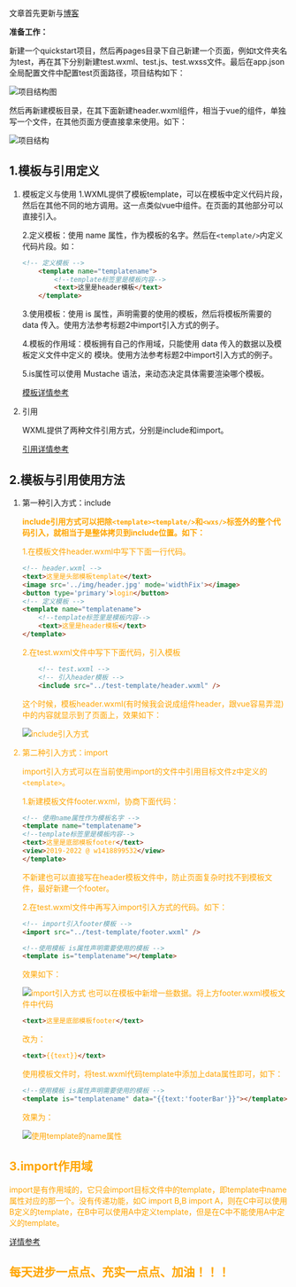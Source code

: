 文章首先更新与[博客](https://blog.csdn.net/w1418899532/article/details/90703872)

**准备工作：**

新建一个quickstart项目，然后再pages目录下自己新建一个页面，例如t文件夹名为test，再在其下分别新建test.wxml、test.js、test.wxss文件。最后在app.json全局配置文件中配置test页面路径，项目结构如下：

![项目结构图](https://img-blog.csdnimg.cn/20190530194725397.png?x-oss-process=image/watermark,type_ZmFuZ3poZW5naGVpdGk,shadow_10,text_aHR0cHM6Ly9ibG9nLmNzZG4ubmV0L3cxNDE4ODk5NTMy,size_16,color_FFFFFF,t_70)

然后再新建模板目录，在其下面新建header.wxml组件，相当于vue的组件，单独写一个文件，在其他页面方便直接拿来使用。如下：

![项目结构](https://img-blog.csdnimg.cn/20190531150751981.png)


## 1.模板与引用定义
1. 模板定义与使用
    1.WXML提供了模板template，可以在模板中定义代码片段，然后在其他不同的地方调用。这一点类似vue中组件。在页面的其他部分可以直接引入。

    2.定义模板：使用 name 属性，作为模板的名字。然后在`<template/>`内定义代码片段。如：
    
    

    ```html
    <!-- 定义模板 -->
        <template name="templatename">
            <!--template标签里是模板内容-->
            <text>这里是header模板</text>
        </template>
    ```

    3.使用模板：使用 is 属性，声明需要的使用的模板，然后将模板所需要的 data 传入。使用方法参考标题2中import引入方式的例子。

    4.模板的作用域：模板拥有自己的作用域，只能使用 data 传入的数据以及模板定义文件中定义的 <wxs /> 模块。使用方法参考标题2中import引入方式的例子。

    5.is属性可以使用 Mustache 语法，来动态决定具体需要渲染哪个模板。
    
    [模板详情参考](https://developers.weixin.qq.com/miniprogram/dev/reference/wxml/template.html)
    
2. 引用

    WXML提供了两种文件引用方式，分别是include和import。

    [引用详情参考](https://developers.weixin.qq.com/miniprogram/dev/reference/wxml/import.html)
    
## 2.模板与引用使用方法
1. 第一种引入方式：include

    **<font color="orange">include引用方式可以把除`<template><template/>`和`<wxs/>`标签外的整个代码引入，就相当于是整体拷贝到include位置。如下：**
    
    1.在模板文件header.wxml中写下下面一行代码。
    

    ```html
    <!-- header.wxml -->
    <text>这里是头部模板template</text>
    <image src='../img/header.jpg' mode='widthFix'></image>
    <button type='primary'>login</button>
    <!-- 定义模板 -->
    <template name="templatename">
        <!--template标签里是模板内容-->
        <text>这里是header模板</text>
    </template>
    ```
    
        
    2.在test.wxml文件中写下下面代码，引入模板
    
    ```html
        <!-- test.wxml -->
        <!-- 引入header模板 -->
        <include src="../test-template/header.wxml" />
    ```
    
    这个时候，模板header.wxml(有时候我会说成组件header，跟vue容易弄混)中的内容就显示到了页面上，效果如下：
        
    ![include引入方式](https://img-blog.csdnimg.cn/20190531163653739.png?x-oss-process=image/watermark,type_ZmFuZ3poZW5naGVpdGk,shadow_10,text_aHR0cHM6Ly9ibG9nLmNzZG4ubmV0L3cxNDE4ODk5NTMy,size_16,color_FFFFFF,t_70)

2. 第二种引入方式：import

    import引入方式可以在当前使用import的文件中引用目标文件z中定义的`<template>`。

    1.新建模板文件footer.wxml，协商下面代码：


    ```html
    <!-- 使用name属性作为模板名字 -->
    <template name="templatename">
    <!--template标签里是模板内容-->
    <text>这里是底部模板footer</text>
    <view>2019-2022 @ w1418899532</view>
    </template>
    ```
    不新建也可以直接写在header模板文件中，防止页面复杂时找不到模板文件，最好新建一个footer。

    2.在test.wxml文件中再写入import引入方式的代码。如下：
    

    ```html
    <!-- import引入footer模板 -->
    <import src="../test-template/footer.wxml" />
    
    <!--使用模板 is属性声明需要使用的模板 -->
    <template is="templatename"></template>
    ```

    效果如下：

    ![import引入方式](https://img-blog.csdnimg.cn/20190531170907718.png?x-oss-process=image/watermark,type_ZmFuZ3poZW5naGVpdGk,shadow_10,text_aHR0cHM6Ly9ibG9nLmNzZG4ubmV0L3cxNDE4ODk5NTMy,size_16,color_FFFFFF,t_70)
    也可以在模板中新增一些数据。将上方footer.wxml模板文件中代码
    
    

    ```html
    <text>这里是底部模板footer</text>
    ```
    
    改为：
    

    ```html
    <text>{{text}}</text>
    ```

    使用模板文件时，将test.wxml代码template中添加上data属性即可，如下：

    

    ```html
    <!--使用模板 is属性声明需要使用的模板 -->
    <template is="templatename" data="{{text:'footerBar'}}"></template>
    ```
 
     效果为：
     
    ![使用template的name属性](https://img-blog.csdnimg.cn/20190531172319403.png?x-oss-process=image/watermark,type_ZmFuZ3poZW5naGVpdGk,shadow_10,text_aHR0cHM6Ly9ibG9nLmNzZG4ubmV0L3cxNDE4ODk5NTMy,size_16,color_FFFFFF,t_70)
## 3.import作用域
<font color = "orange">import是有作用域的，它只会import目标文件中的template，即template中name属性对应的那一个。没有传递功能，如C import B,B import A，则在C中可以使用B定义的template，在B中可以使用A中定义template，但是在C中不能使用A中定义的template。


[详情参考](https://developers.weixin.qq.com/miniprogram/dev/reference/wxml/import.html)


## 每天进步一点点、充实一点点、加油！！！








